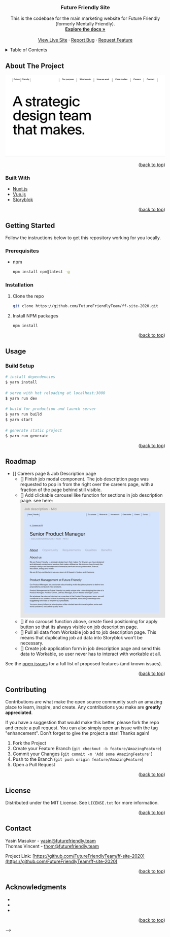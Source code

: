 <div id="top"></div>



<!-- PROJECT SHIELDS -->
<!--
*** I'm using markdown "reference style" links for readability.
*** Reference links are enclosed in brackets [ ] instead of parentheses ( ).
*** See the bottom of this document for the declaration of the reference variables
*** for contributors-url, forks-url, etc. This is an optional, concise syntax you may use.
*** https://www.markdownguide.org/basic-syntax/#reference-style-links
-->
<!-- [![Contributors][contributors-shield]][contributors-url]
[![Forks][forks-shield]][forks-url]
[![Stargazers][stars-shield]][stars-url]
[![Issues][issues-shield]][issues-url]
[![MIT License][license-shield]][license-url]
[![LinkedIn][linkedin-shield]][linkedin-url] -->



<!-- PROJECT LOGO -->
<br />
<div align="center">

<h3 align="center">Future Friendly Site</h3>

  <p align="center">
    This is the codebase for the main marketing website for Future Friendly (formerly Mentally Friendly).
    <br />
    <a href="https://github.com/FutureFriendlyTeam/ff-site-2020"><strong>Explore the docs »</strong></a>
    <br />
    <br />
    <a href="https://futurefriendly.team/">View Live Site</a>
    ·
    <a href="https://github.com/FutureFriendlyTeam/ff-site-2020/issues">Report Bug</a>
    ·
    <a href="https://github.com/FutureFriendlyTeam/ff-site-2020/issues">Request Feature</a>
  </p>
</div>



<!-- TABLE OF CONTENTS -->
<details>
  <summary>Table of Contents</summary>
  <ol>
    <li>
      <a href="#about-the-project">About The Project</a>
      <ul>
        <li><a href="#built-with">Built With</a></li>
      </ul>
    </li>
    <li>
      <a href="#getting-started">Getting Started</a>
      <ul>
        <li><a href="#prerequisites">Prerequisites</a></li>
        <li><a href="#installation">Installation</a></li>
      </ul>
    </li>
    <li><a href="#usage">Usage</a></li>
    <li><a href="#roadmap">Roadmap</a></li>
    <li><a href="#contributing">Contributing</a></li>
    <li><a href="#license">License</a></li>
    <li><a href="#contact">Contact</a></li>
    <li><a href="#acknowledgments">Acknowledgments</a></li>
  </ol>
</details>



<!-- ABOUT THE PROJECT -->
## About The Project

![Product Name Screen Shot](./static/homepage2.png)



<p align="right">(<a href="#top">back to top</a>)</p>



### Built With

* [Nuxt.js](https://nuxtjs.org/)
* [Vue.js](https://vuejs.org/)
* [Storyblok](https://www.storyblok.com/home)


<p align="right">(<a href="#top">back to top</a>)</p>



<!-- GETTING STARTED -->
## Getting Started

Follow the instructions below to get this repository working for you locally. 

### Prerequisites


* npm
  ```sh
  npm install npm@latest -g
  ```

### Installation


1. Clone the repo
   ```sh
   git clone https://github.com/FutureFriendlyTeam/ff-site-2020.git
   ```
2. Install NPM packages
   ```sh
   npm install
   ```

<p align="right">(<a href="#top">back to top</a>)</p>



<!-- USAGE EXAMPLES -->
## Usage

### Build Setup

``` bash
# install dependencies
$ yarn install

# serve with hot reloading at localhost:3000
$ yarn run dev

# build for production and launch server
$ yarn run build
$ yarn start

# generate static project
$ yarn run generate
```


<p align="right">(<a href="#top">back to top</a>)</p>



<!-- ROADMAP -->
## Roadmap

- [] Careers page & Job Description page 
    - [] Finish job modal component. The job description page was requested to pop in from the right over the careers page, with a fraction of the page behind still visible. 
    - [] Add clickable carousel like function for sections in job description page. see here: 
    ![job](./static/job-desc1.png)
    - [] if no carousel function above, create fixed positioning for apply button so that its always visible on job description page. 
    - [] Pull all data from Workable job ad to job description page. This means that duplicating job ad data into Storyblok won't be necessary.
    - [] Create job application form in job description page and send this data to Workable, so user never has to interact with workable at all. 


See the [open issues](https://github.com/FutureFriendlyTeam/ff-site-2020/issues) for a full list of proposed features (and known issues).

<p align="right">(<a href="#top">back to top</a>)</p>



<!-- CONTRIBUTING -->
## Contributing

Contributions are what make the open source community such an amazing place to learn, inspire, and create. Any contributions you make are **greatly appreciated**.

If you have a suggestion that would make this better, please fork the repo and create a pull request. You can also simply open an issue with the tag "enhancement".
Don't forget to give the project a star! Thanks again!

1. Fork the Project
2. Create your Feature Branch (`git checkout -b feature/AmazingFeature`)
3. Commit your Changes (`git commit -m 'Add some AmazingFeature'`)
4. Push to the Branch (`git push origin feature/AmazingFeature`)
5. Open a Pull Request

<p align="right">(<a href="#top">back to top</a>)</p>



<!-- LICENSE -->
## License

Distributed under the MIT License. See `LICENSE.txt` for more information.

<p align="right">(<a href="#top">back to top</a>)</p>



<!-- CONTACT -->
## Contact

Yasin Masukor - yasin@futurefriendly.team  
Thomas Vincent - thom@futurefriendly.team

Project Link: [https://github.com/FutureFriendlyTeam/ff-site-2020](https://github.com/FutureFriendlyTeam/ff-site-2020)

<p align="right">(<a href="#top">back to top</a>)</p>



<!-- ACKNOWLEDGMENTS -->
## Acknowledgments

* []()
* []()
* []()

<p align="right">(<a href="#top">back to top</a>)</p>



<!-- MARKDOWN LINKS & IMAGES
<!-- https://www.markdownguide.org/basic-syntax/#reference-style-links -->
<!-- [contributors-shield]: https://img.shields.io/github/contributors/github_username/repo_name.svg?style=for-the-badge
[contributors-url]: https://github.com/github_username/repo_name/graphs/contributors
[forks-shield]: https://img.shields.io/github/forks/github_username/repo_name.svg?style=for-the-badge
[forks-url]: https://github.com/github_username/repo_name/network/members
[stars-shield]: https://img.shields.io/github/stars/github_username/repo_name.svg?style=for-the-badge
[stars-url]: https://github.com/github_username/repo_name/stargazers
[issues-shield]: https://img.shields.io/github/issues/github_username/repo_name.svg?style=for-the-badge
[issues-url]: https://github.com/github_username/repo_name/issues
[license-shield]: https://img.shields.io/github/license/github_username/repo_name.svg?style=for-the-badge
[license-url]: https://github.com/github_username/repo_name/blob/master/LICENSE.txt
[linkedin-shield]: https://img.shields.io/badge/-LinkedIn-black.svg?style=for-the-badge&logo=linkedin&colorB=555
[linkedin-url]: https://linkedin.com/in/linkedin_username
[product-screenshot]: images/screenshot.png --> -->
